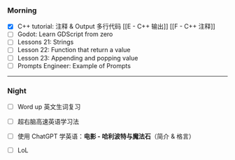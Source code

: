 ### Morning

- [x] C++ tutorial: 注释 & Output 多行代码 [[E - C++ 输出]] [[F - C++ 注释]]
- [ ] Godot: Learn GDScript from zero 
- [ ] Lessons 21: Strings
- [ ] Lesson 22: Function that return a value
- [ ] Lesson 23: Appending and popping value
- [ ] Prompts Engineer: Example of Prompts
---
### Night

- [ ] Word up 英文生词复习
- [ ] 超右脑高速英语学习法
- [ ] 使用 ChatGPT 学英语：**电影 - 哈利波特与魔法石**（简介 & 格言）
- [ ] LoL

